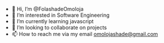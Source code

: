 - 👋 Hi, I’m @FolashadeOmoloja
- 👀 I’m interested in Software Engineering
- 🌱 I’m currently learning javascript
- 💞️ I’m looking to collaborate on projects
- 📫 How to reach me via my email omolojashade@gmail.com

<!---
FolashadeOmoloja/FolashadeOmoloja is a ✨ special ✨ repository because its `README.md` (this file) appears on your GitHub profile.
You can click the Preview link to take a look at your changes.
--->
